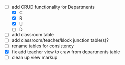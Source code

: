 - [ ] add CRUD functionality for Departments
  - [x] C
  - [x] R
  - [x] U
  - [ ] D
- [ ] add classroom table
- [ ] add classroom/teacher/block junction table(s)?
- [ ] rename tables for consistency
- [x] fix add teacher view to draw from departments table
- [ ] clean up view markup
